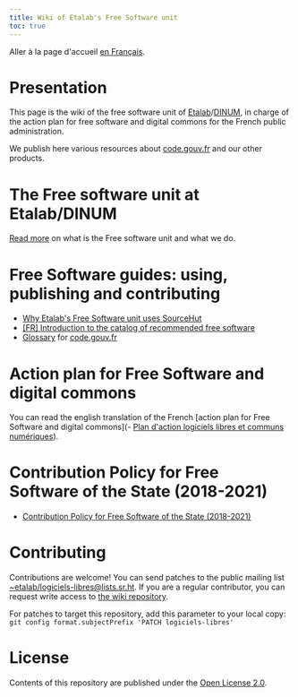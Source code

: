 ```yaml
---
title: Wiki of Etalab's Free Software unit
toc: true
---
```


Aller à la page d'accueil [en Français](index.md).

# Presentation

This page is the wiki of the free software unit of [Etalab](https://www.etalab.gouv.fr/)/[DINUM](https://www.numerique.gouv.fr/), in charge of the action plan for free software and digital commons for the French public administration.

We publish here various resources about [code.gouv.fr](https://code.gouv.fr) and our other products.

# The Free software unit at Etalab/DINUM

[Read more](https://speakerdeck.com/bluehats/dinum-50b5bb2c-3e6c-4541-a988-b6fafcf446ca) on what is the Free software unit and what we do.

# Free Software guides: using, publishing and contributing

- [Why Etalab's Free Software unit uses SourceHut](why-sourcehut.md)
- [\[FR\] Introduction to the catalog of recommended free software](sill.md)
- [Glossary](glossary.en.md) for [code.gouv.fr](https://code.gouv.fr)

# Action plan for Free Software and digital commons

You can read the english translation of the French [action plan for Free Software and digital commons](- [Plan d'action logiciels libres et communs numériques](plan-action-logiciels-libres-communs-numeriques.md)).

# Contribution Policy for Free Software of the State (2018-2021)

- [Contribution Policy for Free Software of the State (2018-2021)](pocos/index.en.md)

# Contributing

Contributions are welcome!  You can send patches to the public mailing list [~etalab/logiciels-libres@lists.sr.ht](mailto:~etalab/logiciels-libres@lists.sr.ht).  If you are a regular contributor, you can request write access to [the wiki repository](https://git.sr.ht/~etalab/logiciels-libres).

For patches to target this repository, add this parameter to your local copy: `git config format.subjectPrefix 'PATCH logiciels-libres'`

# License

Contents of this repository are published under the [Open License 2.0](https://spdx.org/licenses/etalab-2.0.html).

